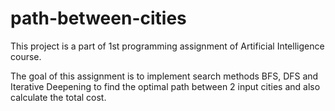 # path-between-cities
This project is a part of 1st programming assignment of Artificial Intelligence course.

The goal of this assignment is to implement search methods BFS, DFS and Iterative Deepening to find the optimal path between 2 input cities and also calculate the total cost.
